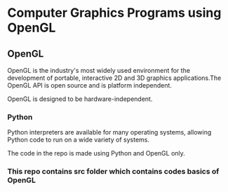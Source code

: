 # Computer Graphics Programs using OpenGL

## OpenGL
OpenGL is the industry's most widely used environment for the development of portable, interactive 2D and 3D graphics applications.The OpenGL API is open source and is platform independent.

OpenGL is designed to be hardware-independent.

### Python
Python interpreters are available for many operating systems, allowing Python code to run on a wide variety of systems.

The code in the repo is made using Python and OpenGL only.

### This repo contains src folder which contains codes basics of OpenGL
